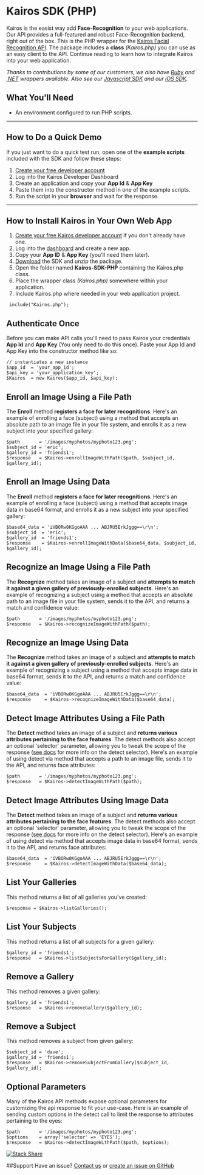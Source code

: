 Kairos SDK (PHP)
==============

Kairos is the easist way add **Face-Recognition** to your web applications. Our API provides a full-featured and robust Face-Recognition backend, right out of the box. This is the PHP wrapper for the [Kairos Facial Recognition API](https://www.kairos.com). The package includes a **class** _(Kairos.php)_ you can use as an easy client to the API. Continue reading to learn how to integrate Kairos into your web application.

_Thanks to contributions by some of our customers, we also have [Ruby](https://github.com/kany/kairos-api) and [.NET](https://github.com/humbywan/Kairos.Net) wrappers available. Also see our [Javascript SDK](https://github.com/kairosinc/Kairos-SDK-Javascript) and our [iOS SDK](https://github.com/kairosinc/Kairos-SDK-iOS)._

## What You'll Need
* An environment configured to run PHP scripts.



---



## How to Do a Quick Demo
If you just want to do a quick test run, open one of the **example scripts** included with the SDK and follow these steps:

1. [Create your free developer account](https://www.kairos.com/signup)
2. Log into the Kairos Developer Dashboard
3. Create an application and copy your **App Id** & **App Key**
3. Paste them into the constructor method in one of the example scripts.
4. Run the script in your **browser** and wait for the response.



---


## How to Install Kairos in Your Own Web App

1. [Create your free Kairos developer account](https://www.kairos.com/signup) if you don't already have one.
2. Log into the [dashboard](https://www.kairos.com/login) and create a new app.
3. Copy your **App ID** & **App Key** (you'll need them later).
4. [Download](https://github.com/kairosinc/Kairos-SDK-PHP) the SDK and unzip the package.
5. Open the folder named **Kairos-SDK-PHP** containing the Kairos.php class.
6. Place the wrapper class _(Kairos.php)_ somewhere within your application.
7. Include Kairos.php where needed in your web application project.


```
 include("Kairos.php");
```

## Authenticate Once

Before you can make API calls you'll need to pass Kairos your credentials **App Id** and **App Key** (You only need to do this once). Paste your App Id and App Key into the constructor method like so:

```
// instantiates a new instance
$app_id  = 'your_app_id';
$api_key = 'your_application_key';
$Kairos  = new Kairos($app_id, $api_key);
```



## Enroll an Image Using a File Path

The **Enroll** method **registers a face for later recognitions**. Here's an example of enrolling a face (subject) using a method that accepts an absolute path to an image file in your file system, and enrolls it as a new subject into your specified gallery:    

```
$path       = '/images/myphotos/myphoto123.png';
$subject_id = 'eric';
$gallery_id = 'friends1';
$response   = $Kairos->enrollImageWithPath($path, $subject_id, $gallery_id);
```



## Enroll an Image Using Data

The **Enroll** method **registers a face for later recognitions**. Here's an example of enrolling a face (subject) using a method that accepts image data in base64 format, and enrolls it as a new subject into your specified gallery:    

```
$base64_data = 'iVBORw0KGgoAAA ... ABJRU5ErkJggg==\r\n';
$subject_id  = 'eric';
$gallery_id  = 'friends1';
$response    = $Kairos->enrollImageWithData($base64_data, $subject_id, $gallery_id);
```



## Recognize an Image Using a File Path

The **Recognize** method takes an image of a subject and **attempts to match it against a given gallery of previously-enrolled subjects**. Here's an example of recognizing a subject using a method that accepts an absolute path to an image file in your file system, sends it to the API, and returns a match and confidence value:    

```
$path       = '/images/myphotos/myphoto123.png';
$response   = $Kairos->recognizeImageWithPath($path);
```



## Recognize an Image Using Data

The **Recognize** method takes an image of a subject and **attempts to match it against a given gallery of previously-enrolled subjects**. Here's an example of recognizing a subject using a method that accepts image data in base64 format, sends it to the API, and returns a match and confidence value:    

```
$base64_data  = 'iVBORw0KGgoAAA ... ABJRU5ErkJggg==\r\n';
$response     = $Kairos->recognizeImageWithData($base64_data);
```


    
    
## Detect Image Attributes Using a File Path

The **Detect** method takes an image of a subject and **returns various attributes pertaining to the face features**. The detect methods also accept an optional 'selector' parameter, allowing you to tweak the scope of the response ([see docs](https://www.kairos.com/docs) for more info on the detect selector). Here's an example of using detect via method that accepts a path to an image file, sends it to the API, and returns face attributes:    

```
$path       = '/images/myphotos/myphoto123.png';
$response   = $Kairos->detectImageWithPath($path);
```

    
## Detect Image Attributes Using Image Data

The **Detect** method takes an image of a subject and **returns various attributes pertaining to the face features**. The detect methods also accept an optional 'selector' parameter, allowing you to tweak the scope of the response ([see docs](https://www.kairos.com/docs) for more info on the detect selector). Here's an example of using detect via method that accepts image data in base64 format, sends it to the API, and returns face attributes:    

```
$base64_data  = 'iVBORw0KGgoAAA ... ABJRU5ErkJggg==\r\n';
$response     = $Kairos->detectImageWithData($base64_data);
```


    
## List Your Galleries

This method returns a list of all galleries you've created:

```
$response = $Kairos->listGalleries();
```

## List Your Subjects

This method returns a list of all subjects for a given gallery:

```
$gallery_id = 'friends1';
$response   = $Kairos->listSubjectsForGallery($gallery_id);
```



## Remove a Gallery

This method removes a given gallery:

```
$gallery_id = 'friends1';
$response   = $Kairos->removeGallery($gallery_id);
```



## Remove a Subject

This method removes a subject from given gallery:

```
$subject_id = 'dave';
$gallery_id = 'friends1';
$response   = $Kairos->removeSubjectFromGallery($subject_id, $gallery_id);
```

    
    
## Optional Parameters

Many of the Kairos API methods expose optional parameters for customizing the api response to fit your use-case. Here is an example of sending custom options in the detect call to limit the response to attributes pertaining to the eyes:

```
$path       = '/images/myphotos/myphoto123.png';
$options    = array('selector' => 'EYES');
$response   = $Kairos->detectImageWithPath($path, $options);
```


[![Stack Share](http://img.shields.io/badge/tech-stack-0690fa.svg?style=flat)](http://stackshare.io/kairos-api/kairos-facial-recognition-api)

##Support 
Have an issue? [Contact us](mailto:api@kairos.com) or [create an issue on GitHub](https://github.com/kairosinc/Kairos-SDK-PHP)

